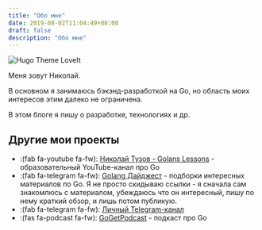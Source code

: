 ```yaml
---
title: "Обо мне"
date: 2019-08-02T11:04:49+08:00
draft: false
description: "Обо мне"
---
```


![Hugo Theme LoveIt](/img/go.png)

Меня зовут Николай.

В основном я занимаюсь бэкэнд-разработкой на Go, но область моих интересов этим
далеко не ограничена.

В этом блоге я пишу о разработке, технологиях и др.

## Другие мои проекты

- :(fab fa-youtube fa-fw): [Николай Тузов - Golans Lessons](https://www.youtube.com/channel/UCLSs78ngmfY9iGV7Rh-EqTA) - образовательный YouTube-канал про Go
- :(fab fa-telegram fa-fw): [Golang Дайджест](https://t.me/golang_digest) - подборки интересных материалов по Go. Я не просто скидываю ссылки - я сначала сам знакомлюсь с материалом, убеждаюсь что он интересный, пишу по нему краткий обзор, и лишь потом публикую.
- :(fab fa-telegram fa-fw): [Личный Telegram-канал](https://t.me/ntuzov)
- :(fas fa-podcast fa-fw): [GoGetPodcast](https://gogetpodcast.ru/) - подкаст про Go